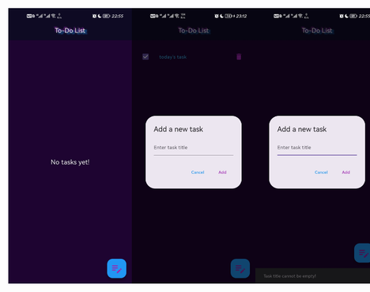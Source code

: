 <div style="display: flex; justify-content: space-around;">
    <img src="images/todo1.jpg" alt="Todo 1" width="250" />
    <img src="images/todo2.jpg" alt="Todo 2" width="250" />
    <img src="images/todo3.jpg" alt="Todo 3" width="250" />
    <img src="images/todo4.jpg" alt="Todo 4" width="250" />
</div>